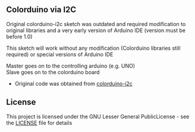 ## Colorduino via I2C

Original colorduino-i2c sketch was outdated and required modification to original libraries and a very early version of Arduino IDE (version must be before 1.0)

This sketch will work without any modification (Colorduino libraries still required) or special versions of Arduino IDE

Master goes on to the controlling arduino (e.g. UNO)  
Slave goes on to the colorduino board  

* Original code was obtained from [colorduino-i2c](https://code.google.com/archive/p/colorduino-i2c/)

## License

This project is licensed under the GNU Lesser General PublicLicense - see the [LICENSE](LICENSE) file for details
